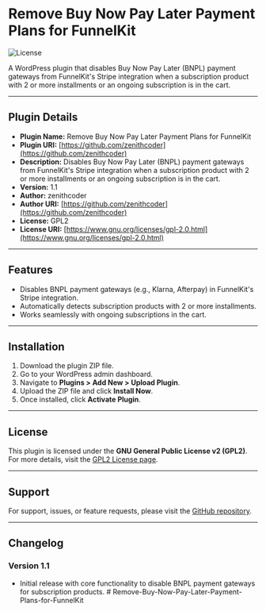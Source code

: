 # Remove Buy Now Pay Later Payment Plans for FunnelKit

![License](https://img.shields.io/badge/License-GPL%202.0-blue)

A WordPress plugin that disables Buy Now Pay Later (BNPL) payment gateways from FunnelKit's Stripe integration when a subscription product with 2 or more installments or an ongoing subscription is in the cart.

---

## Plugin Details

- **Plugin Name:** Remove Buy Now Pay Later Payment Plans for FunnelKit
- **Plugin URI:** [https://github.com/zenithcoder](https://github.com/zenithcoder)
- **Description:** Disables Buy Now Pay Later (BNPL) payment gateways from FunnelKit's Stripe integration when a subscription product with 2 or more installments or an ongoing subscription is in the cart.
- **Version:** 1.1
- **Author:** zenithcoder
- **Author URI:** [https://github.com/zenithcoder](https://github.com/zenithcoder)
- **License:** GPL2
- **License URI:** [https://www.gnu.org/licenses/gpl-2.0.html](https://www.gnu.org/licenses/gpl-2.0.html)

---

## Features

- Disables BNPL payment gateways (e.g., Klarna, Afterpay) in FunnelKit's Stripe integration.
- Automatically detects subscription products with 2 or more installments.
- Works seamlessly with ongoing subscriptions in the cart.

---

## Installation

1. Download the plugin ZIP file.
2. Go to your WordPress admin dashboard.
3. Navigate to **Plugins > Add New > Upload Plugin**.
4. Upload the ZIP file and click **Install Now**.
5. Once installed, click **Activate Plugin**.

---

## License

This plugin is licensed under the **GNU General Public License v2 (GPL2)**. For more details, visit the [GPL2 License page](https://www.gnu.org/licenses/gpl-2.0.html).

---

## Support

For support, issues, or feature requests, please visit the [GitHub repository](https://github.com/zenithcoder).

---

## Changelog

### Version 1.1
- Initial release with core functionality to disable BNPL payment gateways for subscription products.  #   R e m o v e - B u y - N o w - P a y - L a t e r - P a y m e n t - P l a n s - f o r - F u n n e l K i t  
 